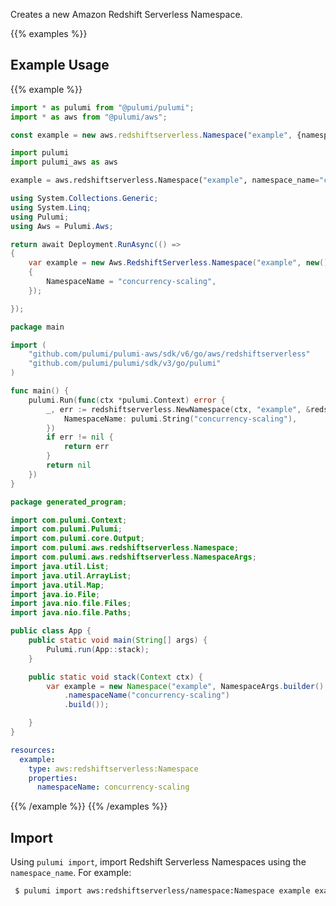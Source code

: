 Creates a new Amazon Redshift Serverless Namespace.

{{% examples %}}
## Example Usage
{{% example %}}

```typescript
import * as pulumi from "@pulumi/pulumi";
import * as aws from "@pulumi/aws";

const example = new aws.redshiftserverless.Namespace("example", {namespaceName: "concurrency-scaling"});
```
```python
import pulumi
import pulumi_aws as aws

example = aws.redshiftserverless.Namespace("example", namespace_name="concurrency-scaling")
```
```csharp
using System.Collections.Generic;
using System.Linq;
using Pulumi;
using Aws = Pulumi.Aws;

return await Deployment.RunAsync(() => 
{
    var example = new Aws.RedshiftServerless.Namespace("example", new()
    {
        NamespaceName = "concurrency-scaling",
    });

});
```
```go
package main

import (
	"github.com/pulumi/pulumi-aws/sdk/v6/go/aws/redshiftserverless"
	"github.com/pulumi/pulumi/sdk/v3/go/pulumi"
)

func main() {
	pulumi.Run(func(ctx *pulumi.Context) error {
		_, err := redshiftserverless.NewNamespace(ctx, "example", &redshiftserverless.NamespaceArgs{
			NamespaceName: pulumi.String("concurrency-scaling"),
		})
		if err != nil {
			return err
		}
		return nil
	})
}
```
```java
package generated_program;

import com.pulumi.Context;
import com.pulumi.Pulumi;
import com.pulumi.core.Output;
import com.pulumi.aws.redshiftserverless.Namespace;
import com.pulumi.aws.redshiftserverless.NamespaceArgs;
import java.util.List;
import java.util.ArrayList;
import java.util.Map;
import java.io.File;
import java.nio.file.Files;
import java.nio.file.Paths;

public class App {
    public static void main(String[] args) {
        Pulumi.run(App::stack);
    }

    public static void stack(Context ctx) {
        var example = new Namespace("example", NamespaceArgs.builder()        
            .namespaceName("concurrency-scaling")
            .build());

    }
}
```
```yaml
resources:
  example:
    type: aws:redshiftserverless:Namespace
    properties:
      namespaceName: concurrency-scaling
```
{{% /example %}}
{{% /examples %}}

## Import

Using `pulumi import`, import Redshift Serverless Namespaces using the `namespace_name`. For example:

```sh
 $ pulumi import aws:redshiftserverless/namespace:Namespace example example
```
 
